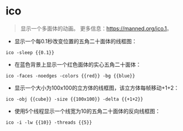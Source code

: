 # ico

> 显示一个多面体的动画。
> 更多信息：<https://manned.org/ico.1>。

- 显示一个每0.1秒改变位置的五角二十面体的线框图：

`ico -sleep {{0.1}}`

- 在蓝色背景上显示一个红色面体的实心五角二十面体：

`ico -faces -noedges -colors {{red}} -bg {{blue}}`

- 显示一个大小为100x100的立方体的线框图，该立方体每帧移动+1+2：

`ico -obj {{cube}} -size {{100x100}} -delta {{+1+2}}`

- 使用5个线程显示一个线宽为10的五角二十面体的反向线框图：

`ico -i -lw {{10}} -threads {{5}}`